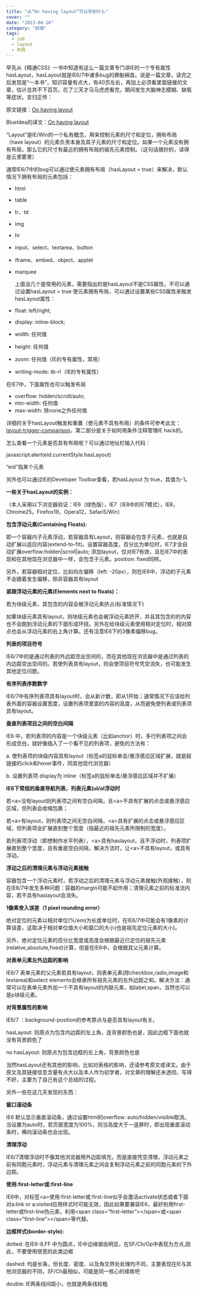 ```yaml
---
title: "从“On having layout”可以学到什么"
cover: ""
date: "2013-04-26"
category: "前端"
tags:
  - ie6
  - layout
  - 布局
---
```


早先从《精通CSS》一书中知道有这么一篇文章专门讲IE的一个专有属性hasLayout，hasLayout就是IE6/7中诸多bug的罪魁祸首。说是一篇文章，读完之后发现是“一本书”，知识容量有点大，有40页左右，再加上必须看里面链接的文章，估计总共不下百页，花了三天才马马虎虎看完，期间发生大脑神志模糊、缺氧等症状。言归正传：

原文链接：[On having layout](http://www.satzansatz.de/cssd/onhavinglayout.html)

BlueIdea的译文：[On having layout](http://www.blueidea.com/tech/site/2006/3698.asp)

“Layout”是IE/Win的一个私有概念，用来控制元素的尺寸和定位，拥有布局（have layout）的元素负责本身及其子元素的尺寸和定位。如果一个元素没有拥有布局，那么它的尺寸有最近的拥有布局的祖先元素控制。（这句话摘抄的，读得是云里雾里）

通常IE6/7中的bug可以通过使元素拥有布局（hasLayout = true）来解决，默认情况下拥有布局的元素包括：

* html
* table
* tr、td
* img
* hr
* input、select、textarea、button
* iframe、embed、object、applet
* marquee

  上面没几个是常用的元素，需要指出的是hasLayout不是CSS属性，不可以通过设置hasLayout = true 使元素拥有布局，可以通过设置某些CSS属性来触发hasLayout属性：
* float: left/right;
* display: inline-block;
* width: 任何值
* height: 任何值
* zoom: 任何值（IE的专有属性，常用）
* writing-mode: tb-rl（IE的专有属性）

在IE7中，下面属性也可以触发布局

* overflow: hidden/scroll/auto;
* min-width: 任何值
* max-width: 除none之外任何值

详细的关于hasLayout触发和重置（使元素不具有布局）的条件可参考此文：[layout-trigger-comparison](http://onhavinglayout.fwpf-webdesign.de/hack_management/)，第二部分是关于如何用条件注释管理IE hack的。

怎么查看一个元素是否具有布局呢？可以通过地址栏输入代码：

javascript:alert(eid.currentStyle.hasLayout)

“eid”指某个元素

另外也可以通过IE的Developer Toolbar查看，若hasLayout 为 true，其值为-1。

**一些关于hasLayout的实例：**

（本人采用以下浏览器验证：IE6（绿色版），IE7（IE8中的IE7模式），IE8，Chrome25，Firefox19，Opera12，Safari5/Win）

**包含浮动元素(Containing Floats):**

即一个容器内子元素浮动，若容器具有Layout，则容器会包含子元素，也就是自动扩展以适应内容(extend-to-fit)。设置容器高度，百分比为单位时，IE7才会自动扩展overflow:hidden|scroll|auto; 添加layout，仅对IE7有效，且在IE7中的表现和在其他现在浏览器中一样，会包含子元素。position: fixed同样。

另外，若容器相对定位，比如向左偏移（left: -20px），则在IE6中，浮动的子元素不会跟着发生偏移，除非容器具有layout

**紧跟浮动元素的元素(Elements next to floats)：**

若为块级元素，其包含的内容会被浮动元素挤占(标准情况下)

如果块级元素具有layout，则块级元素也会被浮动元素挤开，并且其包含的的内容也不会跑到浮动元素的下面形成环绕。另外在给块级元素使用相对定位时，相对原点也会从浮动元素的右上角计算。还有注意IE6下的3像素偏移bug。

**列表的项目符号**

IE6/7中的是通过列表的外边距空出空间的，而在其他现在浏览器中是通过列表的内边距空出空间的。若使列表具有layout，则会使项目符号凭空消失，也可能发生其他定位问题。

**有序列表序数数字**

IE6/7中有序列表项具有layout时，会从新计数，即从1开始；通常情况下应该给列表外面的容器设置宽度，设置列表项里面的内容的高度，从而避免使列表或列表项具有layout。

**垂直列表项目之间的空白间隔**

IE6 中，若列表项的内容是一个块级元素（比如anchor）时，多行列表项之间会形成空白，就好像插入了一个看不见的列表项，避免的方法有：

a. 使列表项的块级内容具有layout（标签a的鼠标单击/悬浮感应区域扩展，就是超链接的click和hover事件，同其他现代浏览器）

b. 设置列表项 display为 inline（标签a的鼠标单击/悬浮感应区域并不扩展）

**IE6下常规的垂直导航列表，列表元素(ul/ol浮动时**

若&lt;a&gt;没有layout则列表项之间有空白间隔，且&lt;a&gt;不具有扩展的点击或悬浮感应区域，但列表会收缩包裹；

若&lt;a&gt;有layout，则列表项之间无空白间隔，&lt;a&gt;具有扩展的点击或悬浮感应区域，但列表项会扩展直到整个宽度（指最近的祖先元素所限制的宽度）。

若列表项浮动（即想制作水平列表），&lt;a&gt;具有haslayout，且不浮动时，列表项扩展直到整个宽度，且有垂直空白间隔，解决方法时，让&lt;a&gt;不具有layout，或具有浮动。

**浮动之后的清理元素与浮动元素接触**

容器包含一个浮动元素时，若浮动之后的清理元素与浮动元素接触(外观接触），则在IE6/7中发生多种问题：容器的margin可能不起作用；清理元素之前的标准流内容，若不具有haslayout会消失。

**1像素舍入误差（1 pixel rounding error）**

绝对定位的元素以相对单位(%/em)为长度单位时，在IE6/7中可能会有1像素的计算误差，这取决于相对单位值大小和窗口的大小(也是祖先定位元素的大小)。

另外，绝对定位元素的百分比宽度或高度会根据最近已定位的祖先元素(relative,absolute,fixed)计算，但是在IE6中，会根据其父元素计算。

**对表单元素左外边距的影响**

IE6/7 表单元素的父元素若具有layout，则表单元素(除checkbox,radio,image和textarea)和select elements会继承所有祖先元素的左外边距之和。解决方法：通常可以在表单元素外加一个不具有layout的内联元素，如label,span，当然也可以是p块级元素。

**对背景属性的影响**

IE6/7 ：background-position的参考原点与是否具有layout有关。

hasLayout: 则原点为包含内边距的左上角，连背景颜色也是，因此边框下面也就没有背景颜色了

no hasLayout: 则原点为包含边框的左上角，背景颜色也是

当然hasLayout还有其他的影响，比如对表格的影响，还请参考原文或译文。由于原文及其链接信息含量有点大以及本人作为初学者，对文章的理解还未透彻，写得不好，主要为了自己有这个总结的过程。

另外一些在这几天发现的东西：

**窗口滚动条**

IE6 默认显示垂直滚动条，通过设置html的overflow: auto/hidden/visible取消。当设置为auto时，若页面宽度为100%，则当高度大于一竖屏时，即出现垂直滚动条时，横向滚动条也会出现。

**清理浮动**

IE6/7清理浮动时不像其他浏览器用外边距填充，而是直接凭空清理，浮动元素之前有同胞元素时，浮动元素与清理元素之间会复制浮动元素之前的同胞元素的下外边距。

**使用:first-letter或:first-line**

IE6中，对标签&lt;a&gt;使用:first-letter或:first-line似乎会激活activate状态或者下面对a:link or a:visited应用样式时可能无效，因此如果要兼容IE6，最好别用first-letter或first-line伪元素，利用&lt;span class=”first-letter”&gt;&lt;/span&gt;或&lt;span class=”first-line”&gt;&lt;/span&gt;等代替。

**边框样式(border-style):**

dotted: 在IE6-8,FF 中为圆点，IE中边缘锯齿明显，在SF/Ch/Op中表现为方点,因此，不要使用很宽的此类边框

dashed: 均是长条，但长度、密度、以及角交界处处理均不同，主要表现在IE与其他浏览器的不同，SF/Ch最相似，可能是同一核心的缘故吧

double: IE两条线间距小，也就是两条线较粗
